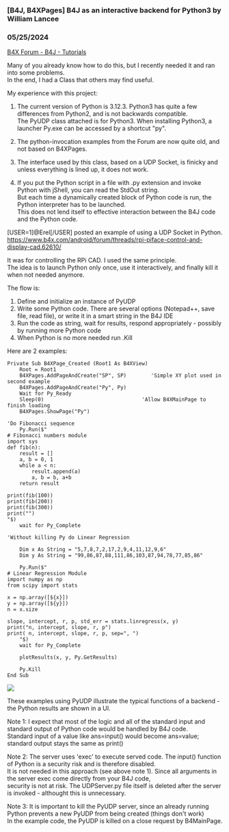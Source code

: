 ### [B4J, B4XPages] B4J as an interactive backend for Python3 by William Lancee
### 05/25/2024
[B4X Forum - B4J - Tutorials](https://www.b4x.com/android/forum/threads/161305/)

Many of you already know how to do this, but I recently needed it and ran into some problems.  
In the end, I had a Class that others may find useful.  
  
My experience with this project:  
  
1. The current version of Python is 3.12.3. Python3 has quite a few differences from Python2, and is not backwards compatible.  
The PyUDP class attached is for Python3. When installing Python3, a launcher Py.exe can be accessed by a shortcut "py".  
  
2. The python-invocation examples from the Forum are now quite old, and not based on B4XPages.  
  
3. The interface used by this class, based on a UDP Socket, is finicky and unless everything is lined up, it does not work.  
  
4. If you put the Python script in a file with .py extension and invoke Python with jShell, you can read the StdOut string.  
But each time a dynamically created block of Python code is run, the Python interpreter has to be launched.  
This does not lend itself to effective interaction between the B4J code and the Python code.  
  
[USER=1]@Erel[/USER] posted an example of using a UDP Socket in Python.  
<https://www.b4x.com/android/forum/threads/rpi-piface-control-and-display-cad.62610/>  
  
It was for controlling the RPi CAD. I used the same principle.  
The idea is to launch Python only once, use it interactively, and finally kill it when not needed anymore.  
  
The flow is:  
 1. Define and initialize an instance of PyUDP  
 2. Write some Python code. There are several options (Notepad++, save file, read file), or write it in a smart string in the B4J IDE  
 3. Run the code as string, wait for results, respond appropriately - possibly by running more Python code  
 4. When Python is no more needed run .Kill  
  
Here are 2 examples:  
  

```B4X
Private Sub B4XPage_Created (Root1 As B4XView)  
    Root = Root1  
    B4XPages.AddPageAndCreate("SP", SP)        'Simple XY plot used in second example  
    B4XPages.AddPageAndCreate("Py", Py)  
    Wait for Py_Ready  
    Sleep(0)                                'Allow B4XMainPage to finish loading  
    B4XPages.ShowPage("Py")  
  
'Do Fibonacci sequence  
    Py.Run($"  
# Fibonacci numbers module  
import sys  
def fib(n):  
    result = []  
    a, b = 0, 1  
    while a < n:  
        result.append(a)  
        a, b = b, a+b  
    return result  
  
print(fib(100))  
print(fib(200))  
print(fib(300))  
print("")  
"$)  
    wait for Py_Complete  
  
'Without killing Py do Linear Regression  
  
    Dim x As String = "5,7,8,7,2,17,2,9,4,11,12,9,6"  
    Dim y As String = "99,86,87,88,111,86,103,87,94,78,77,85,86"  
  
    Py.Run($"  
# Linear Regression Module  
import numpy as np  
from scipy import stats  
  
x = np.array([${x}])  
y = np.array([${y}])  
n = x.size  
  
slope, intercept, r, p, std_err = stats.linregress(x, y)  
print("n, intercept, slope, r, p")  
print( n, intercept, slope, r, p, sep=", ")  
    "$)  
    wait for Py_Complete  
     
    plotResults(x, y, Py.GetResults)  
  
    Py.Kill  
End Sub
```

  
  
![](https://www.b4x.com/android/forum/attachments/153993)  
  
These examples using PyUDP illustrate the typical functions of a backend - the Python results are shown in a UI.  
  
Note 1: I expect that most of the logic and all of the standard input and standard output of Python code would be handled by B4J code.  
Standard input of a value like ans=input() would become ans=value; standard output stays the same as print()  
  
Note 2: The server uses 'exec' to execute served code. The input() function of Python is a security risk and is therefore disabled.  
It is not needed in this approach (see above note 1). Since all arguments in the server exec come directly from your B4J code,  
security is not at risk. The UDPServer.py file itself is deleted after the server is invoked - althought this is unnecessary.  
  
Note 3: It is important to kill the PyUDP server, since an already running Python prevents a new PyUDP from being created (things don't work)  
In the example code, the PyUDP is killed on a close request by B4MainPage.